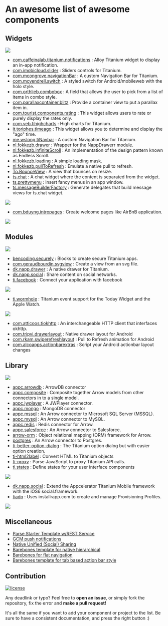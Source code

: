 # An awesome list of awesome components

## Widgets

![][platform-all]

- [com.caffeinalab.titanium.notifications](https://github.com/CaffeinaLab/Ti.Notifications) : Alloy Titanium widget to display an in-app notification.
- [com.imobicloud.slider](https://github.com/imobicloud/com.imobicloud.slider) : Sliders controls for Titanium.
- [com.mcongrove.navigationBar](https://github.com/mcongrove/com.mcongrove.navigationBar) : A custom Navigation Bar for Titanium.
- [com.mcvendrell.switch](https://github.com/mcvendrell/widget_switch) : A styled switch for Android/mobileweb with the holo style.
- [com.orthlieb.combobox](https://github.com/orthlieb/widget_combobox/tree/master/app/widgets/com.orthlieb.combobox/docs) : A field that allows the user to pick from a list of items in combo style.
- [com.parallaxcontainer.blitz](https://github.com/MichelBahl/com.parallaxcontainer.blitz) : Provide a container view to put a parallax item in.
- [com.tourist.components.rating](https://github.com/DavidHe1127/rating_bar) : This widget allows users to rate or purely display the rates only.
- [com.veb.tihighcharts](https://github.com/vitorebatista/TiHighCharts) : High charts for Titanium. 
- [it.toriphes.timeago](https://github.com/toriphes/it.toriphes.timeago) : This widget allows you to determine and display the "ago" time.
- [me.wslong.tiNavbar](https://github.com/Shallong/tiNavbarDemo/tree/master/app/widgets/me.wslong.tiNavbar) : A custom Navigation Bar for Titanium.
- [nl.fokkezb.drawer](https://github.com/fokkezb/nl.fokkezb.drawer) : Wrapper for the NappDrawerr module.
- [nl.fokkezb.infiniteScroll](https://github.com/FokkeZB/nl.fokkezb.infiniteScroll) : An implementation of the design pattern known as Endless Scroll. 
- [nl.fokkezb.loading](https://github.com/FokkeZB/nl.fokkezb.loading) : A simple loading mask.
- [nl.fokkezb.pullToRefresh](https://github.com/fokkezb/nl.fokkezb.pullToRefresh) : Emulate a native pull to refresh.
- [To.BounceView](https://github.com/Topener/To.BounceView) : A view that bounces on resize.
- [ts.chat](https://github.com/TheSmiths-Widgets/ts.chat) : A chat widget where the content is separated from the widget.
- [ts.prettymenu](https://github.com/TheSmiths-Widgets/ts.prettymenu) : Insert fancy menus in an app window.
- [ts.messageBuilderFactory](https://github.com/TheSmiths-Widgets/ts.messageBuilderFactory) : Generate delegates that build message views for ts.chat widget.

![][platform-ios]

- [com.bduyng.intropages](https://github.com/bduyng/com.bduyng.intropages) : Create welcome pages like AirBnB application.

![][platform-android]


## Modules

![][platform-all]

- [bencoding.securely](https://github.com/benbahrenburg/Securely) : Blocks to create secure Titanium apps.
- [com.geraudbourdin.svgview](https://github.com/GeraudBourdin/Ti.SvgView) : Create a view from an svg file.
- [dk.napp.drawer](https://github.com/viezel/NappDrawer) : A native drawer for Titanium.
- [dk.napp.social](https://github.com/viezel/TiSocial.Framework) : Share content on social networks.
- [ti.facebook](https://github.com/appcelerator-modules/ti.facebook) : Connect your application with facebook

![][platform-ios]

- [ti.wormhole](https://github.com/benbahrenburg/Ti.Wormhole) : Titanium event support for the Today Widget and the Apple Watch.

![][platform-android]

- [com.atticoos.tiokhttp](https://github.com/ajwhite/titanium-okhttp) : An interchangeable HTTP client that interfaces okhttp.
- [com.tripvi.drawerlayout](https://github.com/manumaticx/Ti.DrawerLayout) : Native drawer layout for Android
- [com.rkam.swiperefreshlayout](https://github.com/iskugor/Ti.SwipeRefreshLayout) : Pull to Refresh animation for Android
- [com.alcoapps.actionbarextras](https://github.com/ricardoalcocer/actionbarextras) : Script your Android actionbar layout changes

## Library

![][platform-all]

- [appc.arrowdb](https://github.com/appcelerator/appc.arrowdb) : ArrowDB connector
- [appc.composite](https://github.com/appcelerator/appc.composite) : Composite together Arrow models from other connectors in to a single model.
- [appc.jwplayer](https://github.com/appcelerator/appc.jwplayer) : A JWPlayer connector.
- [appc.mongo](https://github.com/appcelerator/appc.mongo) : MongoDB connector
- [appc.mssql](https://github.com/appcelerator/appc.mssql) : An Arrow connector to Microsoft SQL Server (MSSQL).
- [appc.mysql](https://github.com/appcelerator/appc.mysql) : An Arrow connector to MySQL.
- [appc.redis](https://github.com/appcelerator/appc.redis) : Redis connector for Arrow.
- [appc.salesforce](https://github.com/appcelerator/appc.salesforce) : An Arrow connector to Salesforce.
- [arrow-orm](https://github.com/appcelerator/arrow-orm) : Object relational mapping (ORM) framework for Arrow.
- [postgres](https://github.com/jonahbron/arrow-connector-postgres) : An Arrow connector to Postgres.
- [ti-better-option-dialog](https://github.com/adammagana/ti-better-option-dialog) : The Titanium option dialog but with easier option creation.
- [ti-html2label](https://github.com/sharpred/ti-html2label) : Convert HTML to Titanium objects
- [ti-proxy](https://github.com/FokkeZB/ti-proxy) : Parse JavaScript to proxy Titanium API calls.
- [ti.states](https://github.com/CodlyLabs/ti.states) : Define states for your user interface components

![][platform-ios]

- [dk.napp.social](https://github.com/viezel/TiSocial.Framework) : Extend the Appcelerator Titanium Mobile framework with the iOS6 social.framework.
- [tiadp](https://github.com/jeffbonnes/ti-adp) : Uses installrapp.com to create and manage Provisioning Profiles.

![][platform-android]

[platform-all]: https://img.shields.io/badge/platform-all-9b59b6.svg?style=flat-square
[platform-ios]: https://img.shields.io/badge/platform-ios-3498db.svg?style=flat-square
[platform-android]: https://img.shields.io/badge/platform-android-2ecc71.svg?style=flat-square

## Miscellaneous

- [Parse Starter Template w/REST Service](https://github.com/aaronksaunders/parse-starter-appC)
- [GCM push notifications](http://iamyellow.net/post/40100981563/gcm-appcelerator-titanium-module)
- [Native Unified (Social) Sharing](https://github.com/jyounus/Ti.NativeUnifiedSharing)
- [Barebones template for native hierarchical](https://github.com/appcelerator-developer-relations/Template.Hierarchical-Navigation)
- [Barebones for flat navigation](https://github.com/appcelerator-developer-relations/Template.Flat-Navigation)
- [Barebones template for tab based action bar style](https://github.com/appcelerator-developer-relations/Template.Tab-based-ActionBar-Style)

## Contribution 
[![license](https://img.shields.io/badge/license-public_domain-lightgrey.svg?style=flat-square)](https://creativecommons.org/publicdomain/zero/1.0/)

Any deadlink or typo? Feel free to **open an issue**, or simply fork the repository,
fix the error and **make a pull request!**

It's all the same if you want to add your component or project to the list. Be sure to 
have a consistent documentation, and press the right button :)



